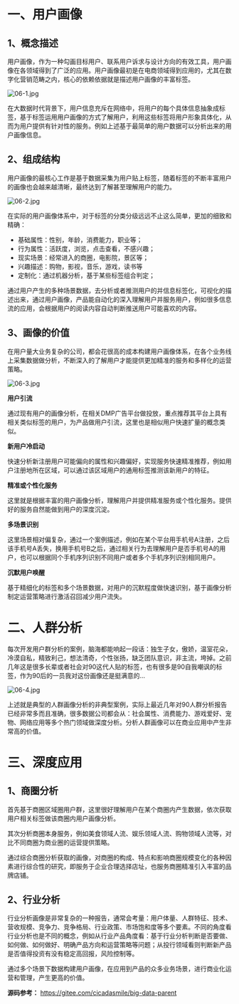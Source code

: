 # 一、用户画像

## 1、概念描述

用户画像，作为一种勾画目标用户、联系用户诉求与设计方向的有效工具，用户画像在各领域得到了广泛的应用。用户画像最初是在电商领域得到应用的，尤其在数字化营销范畴之内，核心的依赖依据就是描述用户画像的丰富标签。

![](https://images.gitee.com/uploads/images/2022/0213/173544_077871dc_5064118.jpeg "06-1.jpg")

在大数据时代背景下，用户信息充斥在网络中，将用户的每个具体信息抽象成标签，基于标签运用用户画像的方式了解用户，利用这些标签将用户形象具体化，从而为用户提供有针对性的服务。例如上述基于最简单的用户数据可以分析出来的用户画像信息。

## 2、组成结构

用户画像的最核心工作是基于数据采集为用户贴上标签，随着标签的不断丰富用户的画像也会越来越清晰，最终达到了解甚至理解用户的能力。

![](https://images.gitee.com/uploads/images/2022/0213/173600_31a6cd05_5064118.jpeg "06-2.jpg")

在实际的用户画像体系中，对于标签的分类分级远远不止这么简单，更加的细致和精确：

- 基础属性：性别，年龄，消费能力，职业等；
- 行为属性：活跃度，浏览，点击查看，不感兴趣；
- 现实场景：经常进入的商圈，电影院，景区等；
- 兴趣描述：购物，影视，音乐，游戏，读书等
- 定制化：通过机器分析，基于某些标签组合判定；

通过用户产生的多种场景数据，去分析或者推测用户的并信息标签化，可视化的描述出来，通过用户画像，产品能自动化的深入理解用户并服务用户，例如很多信息流的应用，会根据用户的阅读内容自动判断推送用户可能喜欢的内容。

## 3、画像的价值

在用户量大业务复杂的公司，都会花很高的成本构建用户画像体系，在各个业务线上采集数据做分析，不断深入的了解用户才能提供更加精准的服务和多样化的运营策略。

![](https://images.gitee.com/uploads/images/2022/0213/173616_8bf33827_5064118.jpeg "06-3.jpg")

**用户引流**

通过现有用户的画像分析，在相关DMP广告平台做投放，重点推荐其平台上具有相关类似标签的用户，为产品做用户引流，这里也是相似用户快速扩量的概念类似。

**新用户冷启动**

快速分析新注册用户可能偏向的属性和兴趣偏好，实现服务快速精准推荐，例如用户注册地所在区域，可以通过该区域用户的通用标签推测该新用户的特征。

**精准或个性化服务**

这里就是根据丰富的用户画像分析，理解用户并提供精准服务或个性化服务。提供好的服务自然能做到用户的深度沉淀。

**多场景识别**

这里场景相对偏复杂，通过一个案例描述，例如在某个平台用手机号A注册，之后该手机号A丢失，换用手机号B之后，通过相关行为去理解用户是否手机号A的用户，也可以根据同个手机序列识别不同用户或者多个手机序列识别相同用户。

**沉默用户唤醒**

基于精细化的标签和多个场景数据，对用户的沉默程度做快速识别，基于画像分析制定运营策略进行激活召回减少用户流失。

# 二、人群分析

每次开发用户群分析的案例，脑海都能响起一段话：独生子女，傲娇，温室花朵，冷漠自私，精致利己，想法清奇，个性张扬，缺乏团队意识，非主流，垮掉。之前几年这是很多长辈或者社会对90这代人贴的标签，也有很多是90自我嘲讽的标签，作为90后的一员我对这份画像还是挺满意的...

![](https://images.gitee.com/uploads/images/2022/0213/173630_7f39e2fd_5064118.jpeg "06-4.jpg")

上述就是典型的人群画像分析的非典型案例，实际上最近几年对90人群分析报告已经非常多而且准确，很多数据公司都会从：社会属性、消费能力、游戏爱好、宠物、网络应用等多个热门领域做深度分析。分析人群画像可以在商业应用中产生非常高的价值。

# 三、深度应用

## 1、商圈分析

首先基于商圈区域圈用户群，这里很好理解用户在某个商圈内产生数据，依次获取用户相关标签做该商圈内用户画像分析。

其次分析商圈本身服务，例如美食领域人流、娱乐领域人流、购物领域人流等，对比不同商圈为商业圈的运营提供策略。

通过综合商圈分析获取的画像，对商圈的构成、特点和影响商圈规模变化的各种因素进行综合性的研究，即服务于企业合理选择店址，也服务商圈精准引入丰富的品牌店铺。

## 2、行业分析

行业分析画像是非常复杂的一种报告，通常会考量：用户体量、人群特征、技术、营收规模、竞争力、竞争格局、行业政策、市场饱和度等多个要素。不同的角度看行业分析也是不同的概念，例如从行业产品角度看：基于行业分析判断是否要做、如何做、如何做好、明确产品方向和运营策略等问题；从投行领域看则判断新产品是否值得投资有没有稳定高回报，风险控制等。

通过多个场景下数据构建用户画像，在应用到产品的众多业务场景，进行商业化运营和管理，产生更高的价值。

**源码参考：** https://gitee.com/cicadasmile/big-data-parent